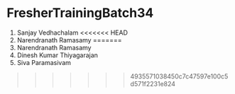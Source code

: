 # FresherTrainingBatch34
1. Sanjay Vedhachalam
<<<<<<< HEAD
2. Narendranath Ramasamy
=======
2. Narendranath Ramasamy
3. Dinesh Kumar Thiyagarajan
4. Siva Paramasivam
>>>>>>> 4935571038450c7c47597e100c5d571f2231e824
